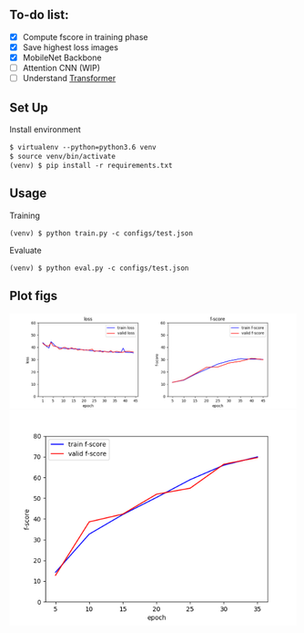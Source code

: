 ## To-do list:
- [x] Compute fscore in training phase
- [x] Save highest loss images
- [x] MobileNet Backbone
- [ ] Attention CNN (WIP)
- [ ] Understand [Transformer](https://github.com/vinsis/math-and-ml-notes/blob/master/notebooks/Transformer%20-%20Illustration%20and%20code.ipynb)

## Set Up
Install environment
```
$ virtualenv --python=python3.6 venv
$ source venv/bin/activate
(venv) $ pip install -r requirements.txt 
```

## Usage
Training
```
(venv) $ python train.py -c configs/test.json
```

Evaluate
```
(venv) $ python eval.py -c configs/test.json
```

## Plot figs
<img src='resnet50_fig.png'>
<img src='mobilenet_fscore.png'>